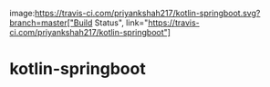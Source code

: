 image:https://travis-ci.com/priyankshah217/kotlin-springboot.svg?branch=master["Build Status", link="https://travis-ci.com/priyankshah217/kotlin-springboot"]

# kotlin-springboot

